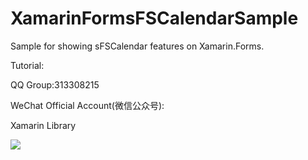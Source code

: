 # XamarinFormsFSCalendarSample
Sample for showing sFSCalendar features on Xamarin.Forms.

Tutorial:



QQ Group:313308215

WeChat Official Account(微信公众号):

Xamarin Library

<img src="https://raw.githubusercontent.com/jingliancui/XamarinFormsMicrosoftAppCenterSample/master/Images/wechatqrcode.jpg"/>
